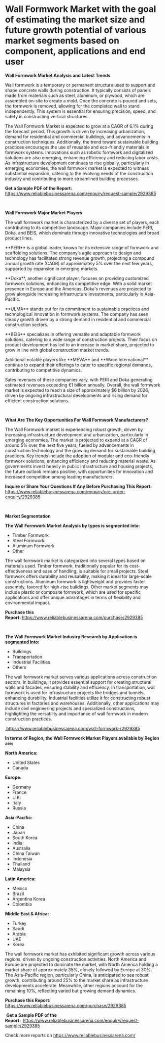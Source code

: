 <p><h1>Wall Formwork Market with the goal of estimating the market size and future growth potential of various market segments based on component, applications and end user</h1></p><p><strong>Wall Formwork Market Analysis and Latest Trends</strong></p>
<p><p>Wall formwork is a temporary or permanent structure used to support and shape concrete walls during construction. It typically consists of panels made from materials such as steel, aluminum, or plywood, which are assembled on-site to create a mold. Once the concrete is poured and sets, the formwork is removed, allowing for the completed wall to stand independently. This system is essential for ensuring precision, speed, and safety in constructing vertical structures.</p><p>The Wall Formwork Market is expected to grow at a CAGR of 6.1% during the forecast period. This growth is driven by increasing urbanization, demand for residential and commercial buildings, and advancements in construction techniques. Additionally, the trend toward sustainable building practices encourages the use of reusable and eco-friendly materials in formwork systems. Innovations such as robotic formwork and digitalized solutions are also emerging, enhancing efficiency and reducing labor costs. As infrastructure development continues to rise globally, particularly in emerging economies, the wall formwork market is expected to witness substantial expansion, catering to the evolving needs of the construction industry and contributing to more streamlined building processes.</p></p>
<p><strong>Get a Sample PDF of the Report:&nbsp;</strong> <a href="https://www.reliablebusinessarena.com/enquiry/request-sample/2929385?utm_campaign=2822&utm_medium=2&utm_source=Github&utm_content=ia&utm_term=12032025&utm_id=wall-formwork">https://www.reliablebusinessarena.com/enquiry/request-sample/2929385</a></p>
<p>&nbsp;</p>
<p><strong>Wall Formwork Major Market Players</strong></p>
<p><p>The wall formwork market is characterized by a diverse set of players, each contributing to its competitive landscape. Major companies include PERI, Doka, and BEIS, which dominate through innovative technologies and broad product lines. </p><p>**PERI** is a global leader, known for its extensive range of formwork and scaffolding solutions. The company’s agile approach to design and technology has facilitated strong revenue growth, projecting a compound annual growth rate (CAGR) of approximately 5% over the next few years, supported by expansion in emerging markets.</p><p>**Doka**, another significant player, focuses on providing customized formwork solutions, enhancing its competitive edge. With a solid market presence in Europe and the Americas, Doka's revenues are projected to grow alongside increasing infrastructure investments, particularly in Asia-Pacific.</p><p>**ULMA** stands out for its commitment to sustainable practices and technological innovation in formwork systems. The company has seen steady growth driven by a strong demand in residential and commercial construction sectors.</p><p>**BEIS** specializes in offering versatile and adaptable formwork solutions, catering to a wide range of construction projects. Their focus on product development has led to an increase in market share, projected to grow in line with global construction market trends.</p><p>Additional notable players like **MEVA** and **Waco International** continue to expand their offerings to cater to specific regional demands, contributing to competitive dynamics. </p><p>Sales revenues of these companies vary, with PERI and Doka generating estimated revenues exceeding €1 billion annually. Overall, the wall formwork market is expected to reach a size of approximately $6 billion by 2026, driven by ongoing infrastructural developments and rising demand for efficient construction solutions.</p></p>
<p>&nbsp;</p>
<p><strong>What Are The Key Opportunities For Wall Formwork Manufacturers?</strong></p>
<p><p>The Wall Formwork market is experiencing robust growth, driven by increasing infrastructure development and urbanization, particularly in emerging economies. The market is projected to expand at a CAGR of around 5% over the next five years, fueled by advancements in construction technology and the growing demand for sustainable building practices. Key trends include the adoption of modular and eco-friendly formwork solutions, enhancing efficiency and reducing material waste. As governments invest heavily in public infrastructure and housing projects, the future outlook remains positive, with opportunities for innovation and increased competition among leading manufacturers.</p></p>
<p><strong>Inquire or Share Your Questions If Any Before Purchasing This Report:</strong> <a href="https://www.reliablebusinessarena.com/enquiry/pre-order-enquiry/2929385?utm_campaign=2822&utm_medium=2&utm_source=Github&utm_content=ia&utm_term=12032025&utm_id=wall-formwork">https://www.reliablebusinessarena.com/enquiry/pre-order-enquiry/2929385</a></p>
<p>&nbsp;</p>
<p><strong>Market Segmentation</strong></p>
<p><strong>The Wall Formwork Market Analysis by types is segmented into:</strong></p>
<p><ul><li>Timber Formwork</li><li>Steel Formwork</li><li>Aluminum Formwork</li><li>Other</li></ul></p>
<p><p>The wall formwork market is categorized into several types based on materials used. Timber formwork, traditionally popular for its cost-effectiveness and ease of handling, is suitable for small projects. Steel formwork offers durability and reusability, making it ideal for large-scale constructions. Aluminum formwork is lightweight and provides faster assembly, favored for high-rise buildings. Other market segments may include plastic or composite formwork, which are used for specific applications and offer unique advantages in terms of flexibility and environmental impact.</p></p>
<p><strong>Purchase this Report:&nbsp;</strong><a href="https://www.reliablebusinessarena.com/purchase/2929385?utm_campaign=2822&utm_medium=2&utm_source=Github&utm_content=ia&utm_term=12032025&utm_id=wall-formwork">https://www.reliablebusinessarena.com/purchase/2929385</a></p>
<p>&nbsp;</p>
<p><strong>The Wall Formwork Market Industry Research by Application is segmented into:</strong></p>
<p><ul><li>Buildings</li><li>Transportation</li><li>Industrial Facilities</li><li>Others</li></ul></p>
<p><p>The wall formwork market serves various applications across construction sectors. In buildings, it provides essential support for creating structural walls and facades, ensuring stability and efficiency. In transportation, wall formwork is used for infrastructure projects like bridges and tunnels, enhancing durability. Industrial facilities utilize it for constructing robust structures in factories and warehouses. Additionally, other applications may include civil engineering projects and specialized constructions, highlighting the versatility and importance of wall formwork in modern construction practices.</p></p>
<p><a href="https://www.reliablebusinessarena.com/wall-formwork-r2929385?utm_campaign=2822&utm_medium=2&utm_source=Github&utm_content=ia&utm_term=12032025&utm_id=wall-formwork">&nbsp;https://www.reliablebusinessarena.com/wall-formwork-r2929385</a></p>
<p><strong>In terms of Region, the Wall Formwork Market Players available by Region are:</strong></p>
<p>
    <p> <strong> North America: </strong>
        <ul>
            <li>United States</li>
            <li>Canada</li>
        </ul>
        </p> 
    <p> <strong> Europe: </strong>
        <ul>
            <li>Germany</li>
            <li>France</li>
            <li>U.K.</li>
            <li>Italy</li>
            <li>Russia</li>
        </ul>
        </p> 
    <p> <strong> Asia-Pacific: </strong>
        <ul>
            <li>China</li>
            <li>Japan</li>
            <li>South Korea</li>
            <li>India</li>
            <li>Australia</li>
            <li>China Taiwan</li>
            <li>Indonesia</li>
            <li>Thailand</li>
            <li>Malaysia</li>
        </ul>
        </p> 
    <p> <strong> Latin America: </strong>
        <ul>
            <li>Mexico</li>
            <li>Brazil</li>
            <li>Argentina Korea</li>
            <li>Colombia</li>
        </ul>
        </p> 
    <p> <strong> Middle East & Africa: </strong>
        <ul>
            <li>Turkey</li>
            <li>Saudi</li>
            <li>Arabia</li>
            <li>UAE</li>
            <li>Korea</li>
        </ul>
    </p>
    </p>
<p><p>The wall formwork market has exhibited significant growth across various regions, driven by ongoing construction activities. North America and Europe are projected to dominate the market, with North America holding a market share of approximately 35%, closely followed by Europe at 30%. The Asia-Pacific region, particularly China, is anticipated to see robust growth, contributing around 25% to the market share as infrastructure developments accelerate. Meanwhile, other regions account for the remaining 10%, reflecting varied but growing demand dynamics.</p></p>
<p><strong>Purchase this Report: </strong><a href="https://www.reliablebusinessarena.com/purchase/2929385?utm_campaign=2822&utm_medium=2&utm_source=Github&utm_content=ia&utm_term=12032025&utm_id=wall-formwork">https://www.reliablebusinessarena.com/purchase/2929385</a></p>
<p>&nbsp;<strong>Get a Sample PDF of the Report:&nbsp;&nbsp;</strong><a href="https://www.reliablebusinessarena.com/enquiry/request-sample/2929385?utm_campaign=2822&utm_medium=2&utm_source=Github&utm_content=ia&utm_term=12032025&utm_id=wall-formwork">https://www.reliablebusinessarena.com/enquiry/request-sample/2929385</a></p>
<p><strong></strong></p>
<p>Check more reports on <a href="https://www.reliablebusinessarena.com/?utm_campaign=2822&utm_medium=2&utm_source=Github&utm_content=ia&utm_term=12032025&utm_id=wall-formwork">https://www.reliablebusinessarena.com/</a></p>